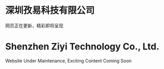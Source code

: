 # 深圳孜易科技有限公司

网页正在更新，精彩即将呈现


# Shenzhen Ziyi Technology Co., Ltd.

Website Under Maintenance, Exciting Content Coming Soon
